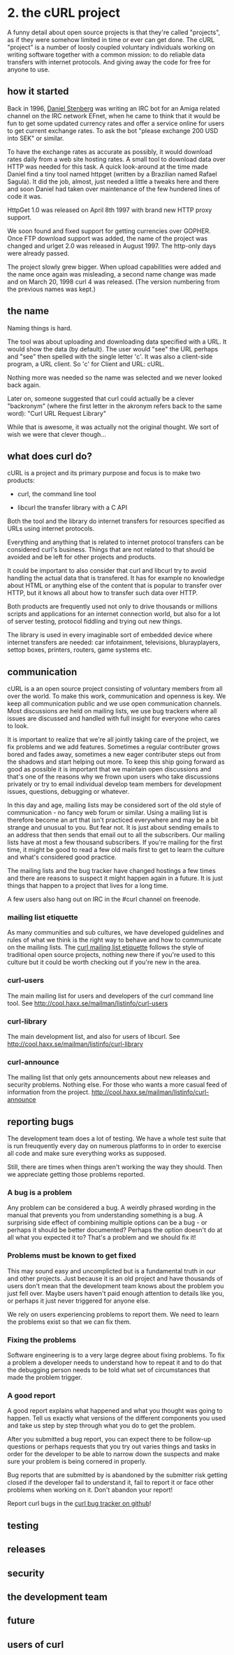 # 2. the cURL project

A funny detail about open source projects is that they're called "projects",
as if they were somehow limited in time or ever can get done. The cURL
"project" is a number of loosly coupled voluntary individuals working on
writing software together with a common mission: to do reliable data transfers
with internet protocols. And giving away the code for free for anyone to use.

## how it started

Back in 1996, [Daniel Stenberg](http://daniel.haxx.se/) was writing an IRC bot
for an Amiga related channel on the IRC network EFnet, when he came to think
that it would be fun to get some updated currency rates and offer a service
online for users to get current exchange rates. To ask the bot "please
exchange 200 USD into SEK" or similar.

To have the exchange rates as accurate as possibly, it would download rates
daily from a web site hosting rates. A small tool to download data over HTTP
was needed for this task. A quick look-around at the time made Daniel find a
tiny tool named httpget (written by a Brazilian named Rafael Sagula). It did
the job, almost, just needed a little a tweaks here and there and soon Daniel
had taken over maintenance of the few hundered lines of code it was.

HttpGet 1.0 was released on April 8th 1997 with brand new HTTP proxy support.

We soon found and fixed support for getting currencies over GOPHER.  Once FTP
download support was added, the name of the project was changed and urlget 2.0
was released in August 1997. The http-only days were already passed.

The project slowly grew bigger. When upload capabilities were added and the
name once again was misleading, a second name change was made and on March 20,
1998 curl 4 was released. (The version numbering from the previous names was
kept.)

## the name

Naming things is hard.

The tool was about uploading and downloading data specified with a URL. It
would show the data (by default). The user would "see" the URL perhaps and
"see" then spelled with the single letter 'c'. It was also a client-side
program, a URL client. So 'c' for Client and URL: cURL.

Nothing more was needed so the name was selected and we never looked back
again.

Later on, someone suggested that curl could actually be a clever "backronym"
(where the first letter in the akronym refers back to the same word): "Curl
URL Request Library"

While that is awesome, it was actually not the original thought. We sort of
wish we were that clever though...

## what does curl do?

cURL is a project and its primary purpose and focus is to make two products:

- curl, the command line tool

- libcurl the transfer library with a C API

Both the tool and the library do internet transfers for resources specified as
URLs using internet protocols.

Everything and anything that is related to internet protocol transfers can be
considered curl's business. Things that are not related to that should be
avoided and be left for other projects and products.

It could be important to also consider that curl and libcurl try to avoid
handling the actual data that is transfered. It has for example no knowledge
about HTML or anything else of the content that is popular to transfer over
HTTP, but it knows all about how to transfer such data over HTTP.

Both products are frequently used not only to drive thousands or millions
scripts and applications for an internet connection world, but also for a lot
of server testing, protocol fiddling and trying out new things.

The library is used in every imaginable sort of embedded device where internet
transfers are needed: car infotainment, televisions, blurayplayers, settop
boxes, printers, routers, game systems etc.

## communication

cURL is a an open source project consisting of voluntary members from all over
the world. To make this work, communication and openness is key. We keep all
communication public and we use open communication channels. Most discussions
are held on mailing lists, we use bug trackers where all issues are discussed
and handled with full insight for everyone who cares to look.

It is important to realize that we're all jointly taking care of the project,
we fix problems and we add features. Sometimes a regular contributer grows
bored and fades away, sometimes a new eager contributer steps out from the
shadows and start helping out more. To keep this ship going forward as good as
possible it is important that we maintain open discussions and that's one of
the reasons why we frown upon users who take discussions privately or try to
email individual develop team members for development issues, questions,
debugging or whatever.

In this day and age, mailing lists may be considered sort of the old style of
communication - no fancy web forum or similar. Using a mailing list is
therefore become an art that isn't practiced everywhere and may be a bit
strange and unusual to you. But fear not. It is just about sending emails to
an address that then sends that email out to all the subscribers. Our mailing
lists have at most a few thousand subscribers. If you're mailing for the first
time, it might be good to read a few old mails first to get to learn the
culture and what's considered good practice.

The mailing lists and the bug tracker have changed hostings a few times and
there are reasons to suspect it might happen again in a future. It is just
things that happen to a project that lives for a long time.

A few users also hang out on IRC in the #curl channel on freenode.

### mailing list etiquette

As many communities and sub cultures, we have developed guidelines and rules
of what we think is the right way to behave and how to communicate on the
mailing lists. The [curl mailing list
etiquette](http://curl.haxx.se/mail/etiquette.html) follows the style of
traditional open source projects, nothing new there if you're used to this
culture but it could be worth checking out if you're new in the area.

### curl-users

The main mailing list for users and developers of the curl command line
tool. See http://cool.haxx.se/mailman/listinfo/curl-users

### curl-library

The main development list, and also for users of libcurl. See
http://cool.haxx.se/mailman/listinfo/curl-library

### curl-announce

The mailing list that only gets announcements about new releases and security
problems. Nothing else. For those who wants a more casual feed of information
from the project. http://cool.haxx.se/mailman/listinfo/curl-announce

## reporting bugs

The development team does a lot of testing. We have a whole test suite that is
run freuquently every day on numerous platforms to in order to exercise all
code and make sure everything works as supposed.

Still, there are times when things aren't working the way they should. Then we
appreciate getting those problems reported.

### A bug is a problem

Any problem can be considered a bug. A weirdly phrased wording in the manual
that prevents you from understanding something is a bug. A surprising side
effect of combining multiple options can be a bug - or perhaps it should be
better documented? Perhaps the option doesn't do at all what you expected it
to? That's a problem and we should fix it!

### Problems must be known to get fixed

This may sound easy and uncomplicted but is a fundamental truth in our and
other projects. Just because it is an old project and have thousands of users
don't mean that the development team knows about the problem you just fell
over. Maybe users haven't paid enough attention to details like you, or
perhaps it just never triggered for anyone else.

We rely on users experiencing problems to report them. We need to learn the
problems exist so that we can fix them.

### Fixing the problems

Software engineering is to a very large degree about fixing problems. To fix a
problem a developer needs to understand how to repeat it and to do that the
debugging person needs to be told what set of circumstances that made the
problem trigger.

### A good report

A good report explains what happened and what you thought was going to
happen. Tell us exactly what versions of the different components you used and
take us step by step through what you do to get the problem.

After you submitted a bug report, you can expect there to be follow-up
questions or perhaps requests that you try out varies things and tasks in
order for the developer to be able to narrow down the suspects and make sure
your problem is being cornered in properly.

Bug reports that are submitted by is abandoned by the submitter risk getting
closed if the developer fail to understand it, fail to report it or face other
problems when working on it. Don't abandon your report!

Report curl bugs in the [curl bug tracker on
github](https://github.com/bagder/curl/issues)!

## testing

## releases

## security

## the development team

## future

## users of curl
